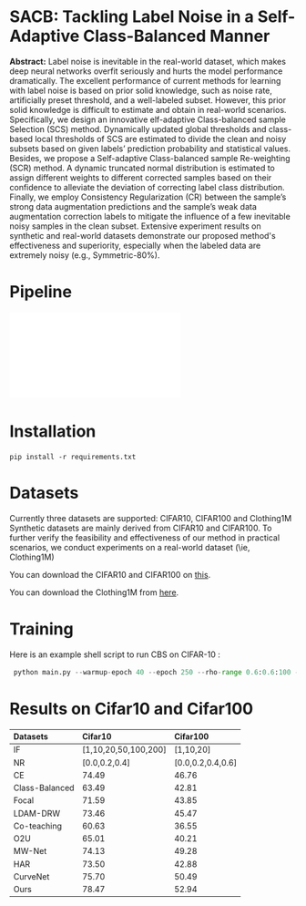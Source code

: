 # SACB: Tackling Label Noise in a Self-Adaptive Class-Balanced Manner
**Abstract:** Label noise is inevitable in the real-world dataset, which makes deep neural networks overfit seriously and hurts the model performance dramatically.
The excellent performance of current methods for learning with label noise is based on prior solid knowledge, such as noise rate, artificially preset threshold, and a well-labeled subset. However, this prior solid knowledge is difficult to estimate and obtain in real-world scenarios. Specifically, we design an innovative elf-adaptive Class-balanced sample Selection (SCS) method. Dynamically updated global thresholds and class-based local thresholds of SCS are estimated to divide the clean and noisy subsets based on given labels’ prediction probability and statistical values. Besides, we propose a Self-adaptive Class-balanced sample Re-weighting (SCR) method. A dynamic truncated normal distribution is estimated to assign different weights to different corrected samples based on their confidence to alleviate the deviation of correcting label class distribution. Finally, we employ Consistency Regularization (CR) between the sample’s strong data augmentation predictions and the sample’s weak data augmentation correction labels to mitigate the influence of a few inevitable noisy samples in the clean subset. Extensive experiment results on synthetic and real-world datasets demonstrate our proposed method's effectiveness and superiority, especially when the labeled data are extremely noisy (e.g., Symmetric-80%).

# Pipeline

![framework](2-4.pdf)

# Installation
```
pip install -r requirements.txt
```

# Datasets
Currently three datasets are supported: CIFAR10, CIFAR100 and Clothing1M
Synthetic datasets are mainly derived from CIFAR10 and CIFAR100. 
To further verify the feasibility and effectiveness of our method in practical scenarios, we conduct experiments on a real-world dataset (\ie, Clothing1M)

You can download the CIFAR10 and CIFAR100 on [this](https://www.cs.toronto.edu/~kriz/cifar.html).

You can download the Clothing1M from [here](https://github.com/lightas/Occluded-DukeMTMC-Dataset).

# Training

Here is an example shell script to run CBS on CIFAR-10 :

```python
 python main.py --warmup-epoch 40 --epoch 250 --rho-range 0.6:0.6:100 --batch-size 128 --lr 0.05 --warmup-lr 0.01 --start-expand 200 --noise-type unif --closeset-ratio 0.4 --lr-decay cosine:40,5e-5,240  --opt sgd --dataset cifar10 --imbalance True --imb-factor 0.05 --alpha 0.6 --aph 0.35
```
# Results on Cifar10 and Cifar100

| Datasets               |  Cifar10               |   Cifar100                | 
|:-----------------------|:-----------------------|:--------------------------|
|  IF                    | [1,10,20,50,100,200]   |    [1,10,20]              |
|  NR                    |  [0.0,0.2,0.4]         |     [0.0,0.2,0.4,0.6]     |
|  CE                    |  74.49                 | 46.76                     |
|  Class-Balanced        |63.49                   |     42.81                 |
|  Focal                 |71.59                   |         43.85             |
|  LDAM-DRW              |  73.46                 |         45.47             |
|Co-teaching             |  60.63                 |         36.55             |
|O2U                     |  65.01                 |         40.21             |
|MW-Net                  |  74.13                 |         49.28             |
|HAR                     | 73.50                  |          42.88            |
|CurveNet                |  75.70                 | 50.49                     |
|Ours                    |78.47                   |     52.94                 |

